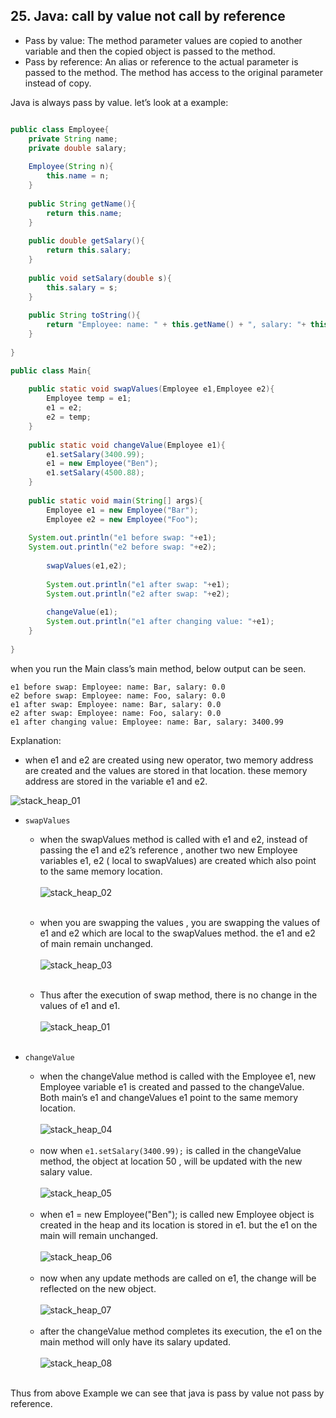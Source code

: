 ## 25. Java: call by value not call by reference

- Pass by value: The method parameter values are copied to another variable and then the copied object is passed to the method.
- Pass by reference: An alias or reference to the actual parameter is passed to the method. The method has access to the original parameter instead of copy.

Java is always pass by value. let’s look at a example:
```java

public class Employee{
	private String name;
	private double salary;
	
	Employee(String n){
		this.name = n;
	}
	
	public String getName(){
		return this.name;
	}
	
	public double getSalary(){
		return this.salary;
	}
	
	public void setSalary(double s){
		this.salary = s;
	}
	
	public String toString(){
		return "Employee: name: " + this.getName() + ", salary: "+ this.getSalary();
	}
	
}

```

```java
public class Main{
	
	public static void swapValues(Employee e1,Employee e2){
		Employee temp = e1;
		e1 = e2;
		e2 = temp;
	}
	
	public static void changeValue(Employee e1){
		e1.setSalary(3400.99);
		e1 = new Employee("Ben");
		e1.setSalary(4500.88);
	}
	
	public static void main(String[] args){
		Employee e1 = new Employee("Bar");
		Employee e2 = new Employee("Foo");
		
    System.out.println("e1 before swap: "+e1);
    System.out.println("e2 before swap: "+e2);
    
		swapValues(e1,e2);
		
		System.out.println("e1 after swap: "+e1);
		System.out.println("e2 after swap: "+e2);
		
		changeValue(e1);
		System.out.println("e1 after changing value: "+e1);
	}
	
}
```
when you run the Main class’s main method, below output can be seen.

```shell
e1 before swap: Employee: name: Bar, salary: 0.0
e2 before swap: Employee: name: Foo, salary: 0.0
e1 after swap: Employee: name: Bar, salary: 0.0
e2 after swap: Employee: name: Foo, salary: 0.0
e1 after changing value: Employee: name: Bar, salary: 3400.99
```

Explanation:

- when e1 and e2 are created using new operator, two memory address are created and the values are stored in that location. these memory address are stored in the variable e1 and e2.

![stack_heap_01](../images/stack_heap01.png)

- `swapValues`
    - when the swapValues method is called with e1 and e2, instead of passing the e1 and e2’s reference , another two new Employee variables e1, e2 ( local to swapValues) are created which also point to the same memory location.<br><br>
    ![stack_heap_02](../images/stack_heap02.png)<br><br>
    
    - when you are swapping the values , you are swapping the values of e1 and e2 which are local to the swapValues method. the e1 and e2 of main remain unchanged.<br><br>
    ![stack_heap_03](../images/stack_heap03.png)<br><br>
    - Thus after the execution of swap method, there is no change in the values of e1 and e1.<br><br>
    ![stack_heap_01](../images/stack_heap01.png)<br><br>

- `changeValue`
  - when the changeValue method is called with the Employee e1, new Employee variable e1 is created and passed to the changeValue. Both main’s e1 and changeValues e1 point to the same memory location.<br><br>
    ![stack_heap_04](../images/stack_heap04.png)<br><br>
  - now when `e1.setSalary(3400.99);` is called in the changeValue method, the object at location 50 , will be updated with the new salary value.<br><br>
    ![stack_heap_05](../images/stack_heap05.png)<br><br>
  - when e1 = new Employee("Ben"); is called new Employee object is created in the heap and its location is stored in e1. but the e1 on the main will remain unchanged.<br><br>
    ![stack_heap_06](../images/stack_heap06.png)<br><br>
  - now when any update methods are called on e1, the change will be reflected on the new object.<br><br>
    ![stack_heap_07](../images/stack_heap07.png)<br><br>
  - after the changeValue method completes its execution, the e1 on the main method will only have its salary updated.<br><br> 
    ![stack_heap_08](../images/stack_heap08.png)<br><br>

Thus from above Example we can see that java is pass by value not pass by reference.